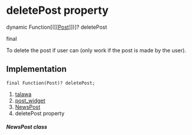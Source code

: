
<div>

# deletePost property

</div>


dynamic
Function[([[[Post](../../models_post_post_model/Post-class.html)]])]? deletePost


final




To delete the post if user can (only work if the post is made by the
user).



## Implementation

``` language-dart
final Function(Post)? deletePost;
```







1.  [talawa](../../index.html)
2.  [post_widget](../../widgets_post_widget/)
3.  [NewsPost](../../widgets_post_widget/NewsPost-class.html)
4.  deletePost property

##### NewsPost class







